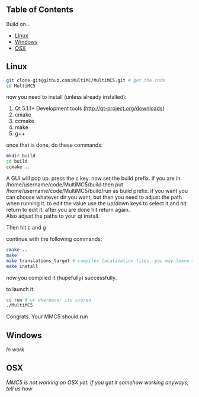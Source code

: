 ## Table of Contents

Build on...

* [Linux](#linux)
* [Windows](#win)
* [OSX](#osx)

## <a id="linux"></a>Linux

```bash
git clone git@github.com:MultiMC/MultiMC5.git # get the code
cd MultiMC5
```

now you need to install (unless already installed):

1. Qt 5.1.1+ Development tools (http://qt-project.org/downloads)
1. cmake
1. ccmake
1. make
1. g++

once that is done, do these commands:

```bash
mkdir build
cd build
ccmake ..
```

A GUI will pop up. press the c key. now set the build prefix. if you are in /home/username/code/MultiMC5/build then put /home/username/code/MultiMC5/build/run as build prefix. if you want you can choose whatever dir you want, but then you need to adjust the path when running it. to edit the value use the up/down keys to select it and hit return to edit it. after you are done hit return again.  
Also adjust the paths to your qt install.

Then hit c and g

continue with the following commands:

```bash
cmake ..
make
make translations_target # compiles localization files. you may leave this out if your language is english
make install
```
now you compiled it (hupefully) successfully.

to launch it:

```bash
cd run # or whereever its stored
./MultiMC5
```

Congrats. Your MMC5 should run

## <a id="win"></a>Windows

*In work*

## <a id="osx"></a>OSX

*MMC5 is not working on OSX yet. If you get it somehow working anyways, tell us how*
